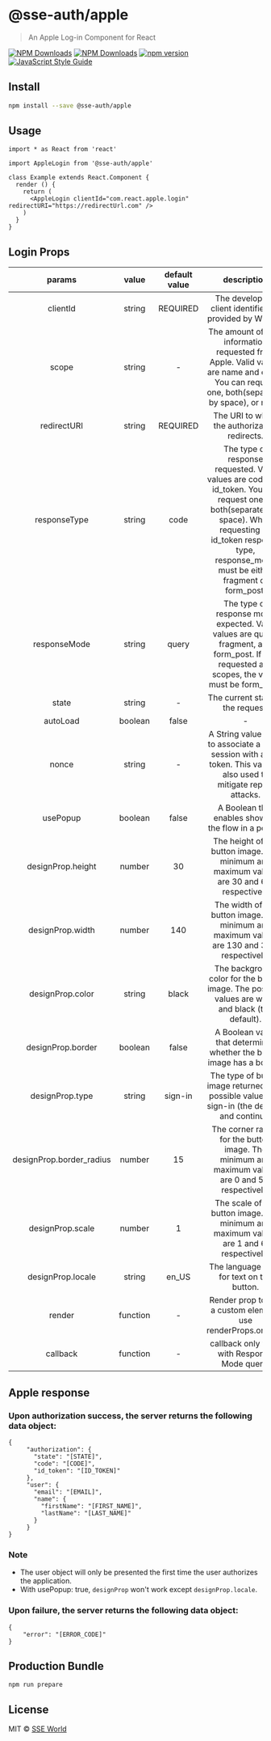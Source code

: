 # @sse-auth/apple

> An Apple Log-in Component for React

[![NPM Downloads](https://img.shields.io/npm/dm/%40sse-auth%2Fapple?style=flat)](https://www.npmjs.com/package/@sse-auth/apple)
[![NPM Downloads](https://img.shields.io/npm/dt/%40sse-auth%2Fapple?style=flat)](https://www.npmjs.com/package/@sse-auth/apple)
[![npm version](https://badge.fury.io/js/@sse-auth%2Fapple.svg)](https://badge.fury.io/js/@sse-auth%2Fapple)
[![JavaScript Style Guide](https://img.shields.io/badge/code_style-standard-brightgreen.svg)](https://standardjs.com)

<!-- See [@sse-auth/apple](https://sseworld.github.io/@sse-auth/apple/) for live demo. -->

## Install

```bash
npm install --save @sse-auth/apple
```


## Usage

```tsx
import * as React from 'react'

import AppleLogin from '@sse-auth/apple'

class Example extends React.Component {
  render () {
    return (
      <AppleLogin clientId="com.react.apple.login" redirectURI="https://redirectUrl.com" />
    )
  }
}
```


## Login Props

|    params    |   value  |             default value            |   description    |
|:------------:|:--------:|:------------------------------------:|:----------------:|
|    clientId  |  string  |               REQUIRED               | The developer’s client identifier, as provided by WWDR. |
|    scope     |  string  |                  -                   |     The amount of user information requested from Apple. Valid values are name and email. You can request one, both(separated by space), or none.             |
| redirectURI |  string  |                   REQUIRED                  | The URI to which the authorization redirects. |
| responseType |  string  |                   code                  | The type of response requested. Valid values are code and id_token. You can request one or both(separated by space). When requesting an id_token response type, response_mode must be either fragment or form_post. |
| responseMode |  string  |                   query                  | The type of response mode expected. Valid values are query, fragment, and form_post. If you requested any scopes, the value must be form_post. |
|     state    |  string  |             -            |         The current state of the request.         |
|     autoLoad    |  boolean  |             false            |         -         |
|     nonce    |  string  |             -            |         A String value used to associate a client session with an ID token. This value is also used to mitigate replay attacks.         |
|     usePopup    |  boolean  |             false            |         A Boolean that enables showing the flow in a popup.         |
|     designProp.height    |  number  |             30            |        The height of the button image. The minimum and maximum values are 30 and 64, respectively         |
|     designProp.width    |  number  |             140            |        The width of the button image. The minimum and maximum values are 130 and 375, respectively.       |
|     designProp.color    |  string  |             black            |        The background color for the button image. The possible values are white and black (the default).         |
|     designProp.border    |  boolean  |             false            |        A Boolean value that determines whether the button image has a border.          |
|     designProp.type    |  string  |             sign-in            |        The type of button image returned. The possible values are sign-in (the default) and continue.        |
|     designProp.border_radius    |  number  |             15            |        The corner radius for the button image. The minimum and maximum values are 0 and 50, respectively.        |
|     designProp.scale    |  number  |             1            |        The scale of the button image. The minimum and maximum values are 1 and 6, respectively.       |
|     designProp.locale    |  string  |             en_US            |        The language used for text on the button.     |
|     render    |  function  |             -            |        Render prop to use a custom element, use renderProps.onClick   |
|     callback    |  function  |             -            |      callback only work with Response Mode query.   |

## Apple response


### Upon authorization success, the server returns the following data object:

```
{
     "authorization": {
       "state": "[STATE]",
       "code": "[CODE]",
       "id_token": "[ID_TOKEN]"
     },
     "user": {
       "email": "[EMAIL]",
       "name": {
         "firstName": "[FIRST_NAME]",
         "lastName": "[LAST_NAME]"
       }
     }
}
```


### Note
- The user object will only be presented the first time the user authorizes the application.
- With usePopup: true, `designProp` won't work except `designProp.locale`.

### Upon failure, the server returns the following data object:

```
{
    "error": "[ERROR_CODE]"
}
```


## Production Bundle

```
npm run prepare
```


## License

MIT © [SSE World](https://github.com/sseworld)